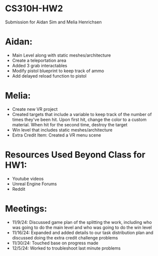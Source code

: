 # CS310H-HW2
Submission for Aidan Sim and Melia Henrichsen

# Aidan:
- Main Level along with static meshes/architecture
- Create a teleportation area
- Added 3 grab interactables
- Modify pistol blueprint to keep track of ammo
- Add delayed reload function to pistol

# Melia: 
- Create new VR project
- Created targets that include a variable to keep track of the number of times they've been hit. Upon first hit, change the color to a custom material. When hit for the second time, destroy the target
- Win level that includes static meshes/architecture
- Extra Credit Item: Created a VR menu scene

# Resources Used Beyond Class for HW1:
-	Youtube videos
- Unreal Engine Forums
-	Reddit

# Meetings:
- 11/9/24: Discussed game plan of the splitting the work, including who was going to do the main level and who was going to do the win level
- 11/16/24: Expanded and added details to our task distribution plan and discussed doing the extra credit challenge problems
- 11/30/24: Touched base on progress made
- 12/5/24: Worked to troubleshoot last minute problems
